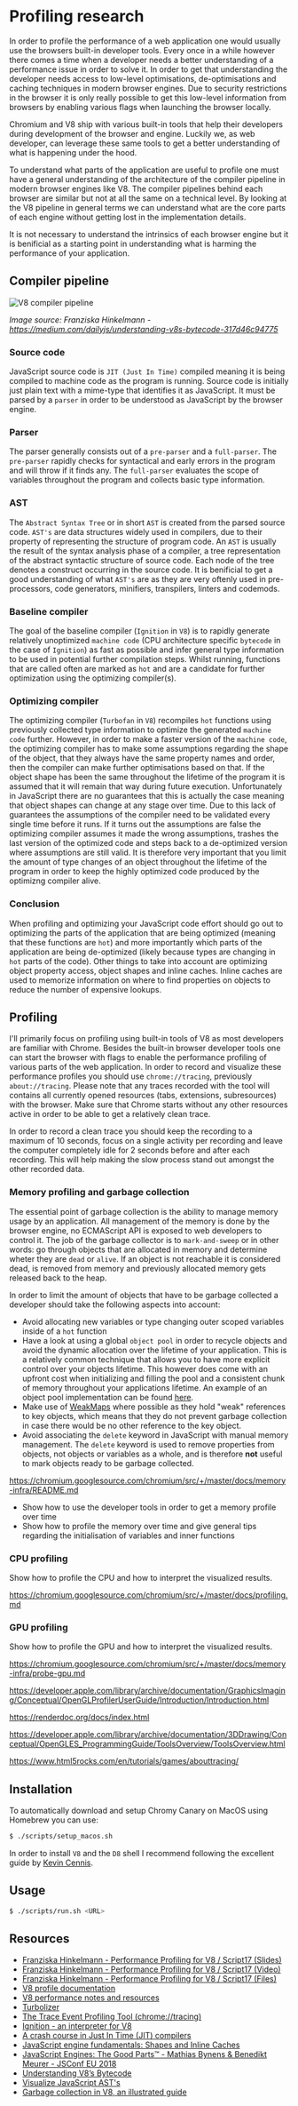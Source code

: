 # Profiling research

In order to profile the performance of a web application one would usually use the browsers built-in developer tools. Every once in a while however there comes a time when a developer needs a better understanding of a performance issue in order to solve it. In order to get that understanding the developer needs access to low-level optimisations, de-optimisations and caching techniques in modern browser engines. Due to security restrictions in the browser it is only really possible to get this low-level information from browsers by enabling various flags when launching the browser locally.

Chromium and V8 ship with various built-in tools that help their developers during development of the browser and engine. Luckily we, as web developer, can leverage these same tools to get a better understanding of what is happening under the hood.

To understand what parts of the application are useful to profile one must have a general understanding of the architecture of the compiler pipeline in modern browser engines like V8. The compiler pipelines behind each browser are similar but not at all the same on a technical level. By looking at the V8 pipeline in general terms we can understand what are the core parts of each engine without getting lost in the implementation details.

It is not necessary to understand the intrinsics of each browser engine but it is benificial as a starting point in understanding what is harming the performance of your application.

## Compiler pipeline

![V8 compiler pipeline](/docs/V8_COMPILER_PIPELINE.png?raw=true)

_Image source: Franziska Hinkelmann - https://medium.com/dailyjs/understanding-v8s-bytecode-317d46c94775_

### Source code

JavaScript source code is `JIT (Just In Time)` compiled meaning it is being compiled to machine code as the program is running. Source code is initially just plain text with a mime-type that identifies it as JavaScript. It must be parsed by a `parser` in order to be understood as JavaScript by the browser engine.

### Parser

The parser generally consists out of a `pre-parser` and a `full-parser`. The `pre-parser` rapidly checks for syntactical and early errors in the program and will throw if it finds any. The `full-parser` evaluates the scope of variables throughout the program and collects basic type information.

### AST

The `Abstract Syntax Tree` or in short `AST` is created from the parsed source code.
`AST's` are data structures widely used in compilers, due to their property of representing the structure of program code. An `AST` is usually the result of the syntax analysis phase of a compiler, a tree representation of the abstract syntactic structure of source code. Each node of the tree denotes a construct occurring in the source code. It is benificial to get a good understanding of what `AST's` are as they are very oftenly used in pre-processors, code generators, minifiers, transpilers, linters and codemods.

### Baseline compiler

The goal of the baseline compiler (`Ignition` in `V8`) is to rapidly generate relatively unoptimized `machine code` (CPU architecture specific `bytecode` in the case of `Ignition`) as fast as possible and infer general type information to be used in potential further compilation steps. Whilst running, functions that are called often are marked as `hot` and are a candidate for further optimization using the optimizing compiler(s).

### Optimizing compiler

The optimizing compiler (`Turbofan` in `V8`) recompiles `hot` functions using previously collected type information to optimize the generated `machine code` further. However, in order to make a faster version of the `machine code`, the optimizing compiler has to make some assumptions regarding the shape of the object, that they always have the same property names and order, then the compiler can make further optimisations based on that. If the object shape has been the same throughout the lifetime of the program it is assumed that it will remain that way during future execution. Unfortunately in JavaScript there are no guarantees that this is actually the case meaning that object shapes can change at any stage over time. Due to this lack of guarantees the assumptions of the compiler need to be validated every single time before it runs. If it turns out the assumptions are false the optimizing compiler assumes it made the wrong assumptions, trashes the last version of the optimized code and steps back to a de-optimized version where assumptions are still valid. It is therefore very important that you limit the amount of type changes of an object throughout the lifetime of the program in order to keep the highly optimized code produced by the optimizng compiler alive.

### Conclusion

When profiling and optimizing your JavaScript code effort should go out to optimizing the parts of the application that are being optimized (meaning that these functions are `hot`) and more importantly which parts of the application are being de-optimized (likely because types are changing in `hot` parts of the code). Other things to take into account are optimizing object property access, object shapes and inline caches. Inline caches are used to memorize information on where to find properties on objects to reduce the number of expensive lookups.

## Profiling

I'll primarily focus on profiling using built-in tools of V8 as most developers are familiar with Chrome. Besides the built-in browser developer tools one can start the browser with flags to enable the performance profiling of various parts of the web application. In order to record and visualize these performance profiles you should use `chrome://tracing`, previously `about://tracing`. Please note that any traces recorded with the tool will contains all currently opened resources (tabs, extensions, subresources) with the browser. Make sure that Chrome starts without any other resources active in order to be able to get a relatively clean trace.

In order to record a clean trace you should keep the recording to a maximum of 10 seconds, focus on a single activity per recording and leave the computer completely idle for 2 seconds before and after each recording. This will help making the slow process stand out amongst the other recorded data.

### Memory profiling and garbage collection

The essential point of garbage collection is the ability to manage memory usage by an application. All management of the memory is done by the browser engine, no ECMAScript API is exposed to web developers to control it. The job of the garbage collector is to `mark-and-sweep` or in other words: go through objects that are allocated in memory and determine wheter they are `dead` or `alive`. If an object is not reachable it is considered dead, is removed from memory and previously allocated memory gets released back to the heap.

In order to limit the amount of objects that have to be garbage collected a developer should take the following aspects into account:

- Avoid allocating new variables or type changing outer scoped variables inside of a `hot` function
- Have a look at using a global `object pool` in order to recycle objects and avoid the dynamic allocation over the lifetime of your application. This is a relatively common technique that allows you to have more explicit control over your objects lifetime. This however does come with an upfront cost when initializing and filling the pool and a consistent chunk of memory throughout your applications lifetime. An example of an object pool implementation can be found [here](https://github.com/timvanscherpenzeel/object-pool).
- Make use of [WeakMaps](https://developer.mozilla.org/en-US/docs/Web/JavaScript/Reference/Global_Objects/WeakMap) where possible as they hold "weak" references to key objects, which means that they do not prevent garbage collection in case there would be no other reference to the key object.
- Avoid associating the `delete` keyword in JavaScript with manual memory management. The `delete` keyword is used to remove properties from objects, not objects or variables as a whole, and is therefore **not** useful to mark objects ready to be garbage collected.

https://chromium.googlesource.com/chromium/src/+/master/docs/memory-infra/README.md

- Show how to use the developer tools in order to get a memory profile over time
- Show how to profile the memory over time and give general tips regarding the initialisation of variables and inner functions

### CPU profiling

Show how to profile the CPU and how to interpret the visualized results.

https://chromium.googlesource.com/chromium/src/+/master/docs/profiling.md

### GPU profiling

Show how to profile the GPU and how to interpret the visualized results.

https://chromium.googlesource.com/chromium/src/+/master/docs/memory-infra/probe-gpu.md

https://developer.apple.com/library/archive/documentation/GraphicsImaging/Conceptual/OpenGLProfilerUserGuide/Introduction/Introduction.html

https://renderdoc.org/docs/index.html

https://developer.apple.com/library/archive/documentation/3DDrawing/Conceptual/OpenGLES_ProgrammingGuide/ToolsOverview/ToolsOverview.html

https://www.html5rocks.com/en/tutorials/games/abouttracing/

## Installation

To automatically download and setup Chromy Canary on MacOS using Homebrew you can use:

```sh
$ ./scripts/setup_macos.sh
```

In order to install `V8` and the `D8` shell I recommend following the excellent guide by [Kevin Cennis](https://gist.github.com/kevincennis/0cd2138c78a07412ef21).

## Usage

```sh
$ ./scripts/run.sh <URL>
```

## Resources

- [Franziska Hinkelmann - Performance Profiling for V8 / Script17 (Slides)](https://fhinkel.rocks/PerformanceProfiling/assets/player/KeynoteDHTMLPlayer.html#3)
- [Franziska Hinkelmann - Performance Profiling for V8 / Script17 (Video)](https://www.youtube.com/watch?v=j6LfSlg8Fig)
- [Franziska Hinkelmann - Performance Profiling for V8 / Script17 (Files)](https://github.com/fhinkel/PerformanceProfiling)
- [V8 profile documentation](https://v8.dev/docs/profile)
- [V8 performance notes and resources](https://github.com/thlorenz/v8-perf)
- [Turbolizer](https://github.com/thlorenz/turbolizer)
- [The Trace Event Profiling Tool (chrome://tracing)](https://www.chromium.org/developers/how-tos/trace-event-profiling-tool)
- [Ignition - an interpreter for V8](https://www.youtube.com/watch?v=r5OWCtuKiAk)
- [A crash course in Just In Time (JIT) compilers](https://hacks.mozilla.org/2017/02/a-crash-course-in-just-in-time-jit-compilers/)
- [JavaScript engine fundamentals: Shapes and Inline Caches](https://mathiasbynens.be/notes/shapes-ics)
- [JavaScript Engines: The Good Parts™ - Mathias Bynens & Benedikt Meurer - JSConf EU 2018](https://www.youtube.com/watch?v=5nmpokoRaZI)
- [Understanding V8’s Bytecode](https://medium.com/dailyjs/understanding-v8s-bytecode-317d46c94775)
- [Visualize JavaScript AST's](https://resources.jointjs.com/demos/javascript-ast)
- [Garbage collection in V8, an illustrated guide](https://medium.com/@_lrlna/garbage-collection-in-v8-an-illustrated-guide-d24a952ee3b8)
